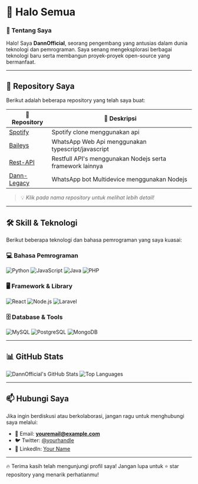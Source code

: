 # 👋 Halo Semua

### 🚀 Tentang Saya
Halo! Saya **DannOfficial**, seorang pengembang yang antusias dalam dunia teknologi dan pemrograman. Saya senang mengeksplorasi berbagai teknologi baru serta membangun proyek-proyek open-source yang bermanfaat.  

---

## 📂 Repository Saya

Berikut adalah beberapa repository yang telah saya buat:

| 🚀 Repository | 📜 Deskripsi |
|-------------|-------------|
| [Spotify](https://github.com/DannOfficial/Spotify) | Spotify clone menggunakan api |
| [Baileys](https://github.com/DannOfficial/Baileys) | WhatsApp Web Api menggunakan typescript/javascript |
| [Rest-API](https://github.com/DannOfficial/api) | Restfull API's menggunakan Nodejs serta framework lainnya |
| [Dann-Legacy](https://github.com/DannOfficial/dann-legacy) | WhatsApp bot Multidevice menggunakan Nodejs |

> 💡 *Klik pada nama repository untuk melihat lebih detail!*

---

## 🛠️ Skill & Teknologi

Berikut beberapa teknologi dan bahasa pemrograman yang saya kuasai:

### 💻 **Bahasa Pemrograman**
![Python](https://img.shields.io/badge/Python-3776AB?style=for-the-badge&logo=python&logoColor=white)
![JavaScript](https://img.shields.io/badge/JavaScript-F7DF1E?style=for-the-badge&logo=javascript&logoColor=black)
![Java](https://img.shields.io/badge/Java-007396?style=for-the-badge&logo=java&logoColor=white)
![PHP](https://img.shields.io/badge/PHP-777BB4?style=for-the-badge&logo=php&logoColor=white)

### 🖥️ **Framework & Library**
![React](https://img.shields.io/badge/React-61DAFB?style=for-the-badge&logo=react&logoColor=black)
![Node.js](https://img.shields.io/badge/Node.js-339933?style=for-the-badge&logo=node.js&logoColor=white)
![Laravel](https://img.shields.io/badge/Laravel-FF2D20?style=for-the-badge&logo=laravel&logoColor=white)

### 🗄️ **Database & Tools**
![MySQL](https://img.shields.io/badge/MySQL-4479A1?style=for-the-badge&logo=mysql&logoColor=white)
![PostgreSQL](https://img.shields.io/badge/PostgreSQL-316192?style=for-the-badge&logo=postgresql&logoColor=white)
![MongoDB](https://img.shields.io/badge/MongoDB-47A248?style=for-the-badge&logo=mongodb&logoColor=white)

---

## 📊 GitHub Stats

![DannOfficial's GitHub Stats](https://github-readme-stats.vercel.app/api?username=DannOfficial&show_icons=true&theme=tokyonight)
![Top Languages](https://github-readme-stats.vercel.app/api/top-langs/?username=DannOfficial&layout=compact&theme=tokyonight)

---

## 📫 Hubungi Saya

Jika ingin berdiskusi atau berkolaborasi, jangan ragu untuk menghubungi saya melalui:

- 📧 Email: **youremail@example.com**
- 🐦 Twitter: [@yourhandle](https://twitter.com/yourhandle)
- 💼 LinkedIn: [Your Name](https://linkedin.com/in/yourprofile)

---

🔥 Terima kasih telah mengunjungi profil saya! Jangan lupa untuk ⭐ star repository yang menarik perhatianmu!
